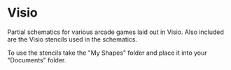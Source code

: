 # Visio

Partial schematics for various arcade games laid out in Visio.  Also included are the Visio stencils used in the schematics.

To use the stencils take the "My Shapes" folder and place it into your "Documents" folder.
